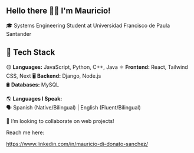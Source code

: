 ## Hello there 🧔👾 I'm Mauricio!


🎓 Systems Engineering Student at Universidad Francisco de Paula Santander

## 🚀 Tech Stack  
🟡 **Languages:** JavaScript, Python, C++, Java 
⚛️ **Frontend:** React, Tailwind CSS, Next 
🖥️ **Backend:** Django, Node.js  
🛢️ **Databases:** MySQL

🌎 **Languages I Speak:**  
🗣️ Spanish (Native/Bilingual) | English (Fluent/Bilingual)  

🤝 I’m looking to collaborate on web projects!

Reach me here:

https://www.linkedin.com/in/mauricio-di-donato-sanchez/

<!--
**MauricioDDS/MauricioDDS** is a ✨ _special_ ✨ repository because its `README.md` (this file) appears on your GitHub profile.

Here are some ideas to get you started:

- 🔭 I’m currently working on ...
- 🌱 I’m currently learning ...
- 👯 I’m looking to collaborate on ...
- 🤔 I’m looking for help with ...
- 💬 Ask me about ...
- 📫 How to reach me: ...
- 😄 Pronouns: ...
- ⚡ Fun fact: ...
-->
